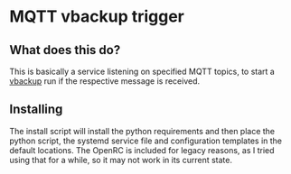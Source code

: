 # MQTT vbackup trigger

## What does this do?
This is basically a service listening on specified MQTT topics, to start a [vbackup](https://github.com/lunarys/vbackup) run if the respective message is received.

## Installing
The install script will install the python requirements and then place the python script, the systemd service file and configuration templates in the default locations.
The OpenRC is included for legacy reasons, as I tried using that for a while, so it may not work in its current state.
